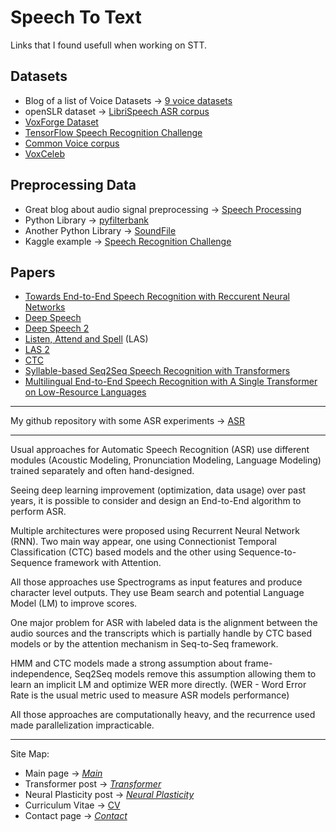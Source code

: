 # Speech To Text

Links that I found usefull when working on STT.

## Datasets

* Blog of a list of Voice Datasets -> [9 voice datasets](https://www.cmswire.com/digital-asset-management/9-voice-datasets-you-should-know-about/)
* openSLR dataset -> [LibriSpeech ASR corpus](http://www.openslr.org/12/)
* [VoxForge Dataset](http://www.openslr.org/12/)
* [TensorFlow Speech Recognition Challenge](https://www.kaggle.com/c/tensorflow-speech-recognition-challenge/data)
* [Common Voice corpus](https://voice.mozilla.org/en/datasets)
* [VoxCeleb](http://www.robots.ox.ac.uk/~vgg/data/voxceleb/)

## Preprocessing Data

* Great blog about audio signal preprocessing -> [Speech Processing](https://haythamfayek.com/2016/04/21/speech-processing-for-machine-learning.html)
* Python Library -> [pyfilterbank](http://siggigue.github.io/pyfilterbank/)
* Another Python Library -> [SoundFile](https://github.com/bastibe/SoundFile/)
* Kaggle example -> [Speech Recognition Challenge](https://www.kaggle.com/ybonde/log-spectrogram-and-mfcc-filter-bank-example)

## Papers

* [Towards End-to-End Speech Recognition with Reccurent Neural Networks](http://proceedings.mlr.press/v32/graves14.pdf)
* [Deep Speech](https://arxiv.org/pdf/1412.5567.pdf)
* [Deep Speech 2](https://arxiv.org/pdf/1512.02595.pdf)
* [Listen, Attend and Spell](https://arxiv.org/pdf/1508.01211.pdf) (LAS)
* [LAS 2](https://arxiv.org/pdf/1712.01769.pdf)
* [CTC](http://citeseerx.ist.psu.edu/viewdoc/download?doi=10.1.1.75.6306&rep=rep1&type=pdf)
* [Syllable-based Seq2Seq Speech Recognition with Transformers](https://arxiv.org/pdf/1804.10752.pdf)
* [Multilingual End-to-End Speech Recognition with A Single Transformer on Low-Resource Languages](https://arxiv.org/pdf/1806.05059.pdf) 

---

My github repository with some ASR experiments -> [ASR](https://github.com/thbeucher/ML_pytorch/tree/master/apop/ASR)

---

Usual approaches for Automatic Speech Recognition (ASR) use different modules (Acoustic Modeling, Pronunciation Modeling, Language Modeling) trained separately and often hand-designed. 

Seeing deep learning improvement (optimization, data usage) over past years, it is possible to consider and design an End-to-End algorithm to perform ASR. 

Multiple architectures were proposed using Recurrent Neural Network (RNN). Two main way appear, one using Connectionist Temporal Classification (CTC) based models and the other using Sequence-to-Sequence framework with Attention. 

All those approaches use Spectrograms as input features and produce character level outputs. They use Beam search and potential Language Model (LM) to improve scores. 

One major problem for ASR with labeled data is the alignment between the audio sources and the transcripts which is partially handle by CTC based models or by the attention mechanism in Seq-to-Seq framework.  

HMM and CTC models made a strong assumption about frame-independence, Seq2Seq models remove this assumption allowing them to learn an implicit LM and optimize WER more directly. (WER - Word Error Rate is the usual metric used to measure ASR models performance) 

All those approaches are computationally heavy, and the recurrence used made parallelization impracticable. 

---
Site Map:
* Main page -> *[Main](index.md)*
* Transformer post -> *[Transformer](transformer.md)*
* Neural Plasticity post -> *[Neural Plasticity](plasticity.md)*
* Curriculum Vitae -> [CV](cv.md)
* Contact page -> *[Contact](contact.md)*
